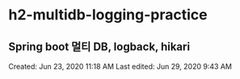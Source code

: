 # h2-multidb-logging-practice
## Spring boot 멀티 DB, logback, hikari

Created: Jun 23, 2020 11:18 AM
Last edited: Jun 29, 2020 9:43 AM

